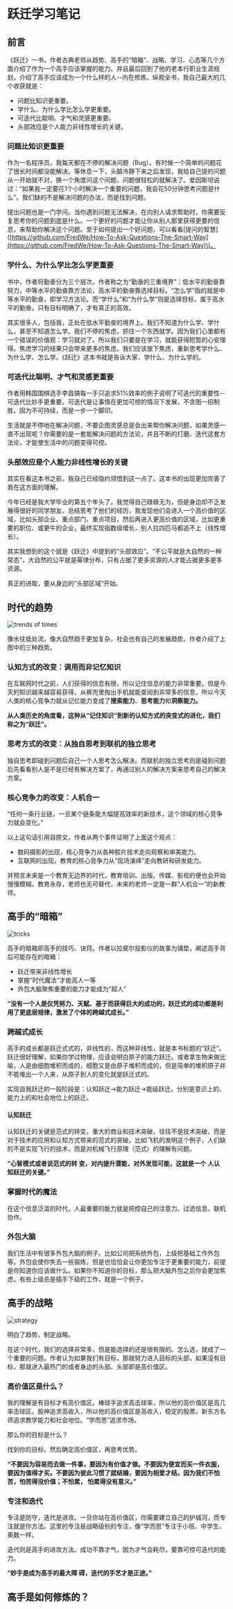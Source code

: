 # 跃迁学习笔记

## 前言

《跃迁》一书，作者古典老师从趋势、高手的“暗箱”、战略、学习、心态等几个方面介绍了作为一个高手应该掌握的能力。并且最后回到了他的老本行职业生涯规划，介绍了高手应该成为一个什么样的人--内在修炼。纵观全书，我自己最大的几个收获就是：

* 问题比知识更重要。
* 学什么、为什么学比怎么学更重要。
* 可迭代比聪明、才气和灵感更重要。
* 头部效应是个人能力非线性增长的关键。

### 问题比知识更重要

作为一名程序员，我每天都在不停的解决问题（Bug）。有时候一个简单的问题花了很长时间都没能解决。等休息一下，头脑冷静下来之后发现，我给自己提的问题从一开始就不对，换一个角度问这个问题，问题很轻松的就解决了。爱因斯坦说过：“如果我一定要花1个小时解决一个重要的问题，我会花50分钟思考问题是什么”。我们缺的不是解决问题的办法，而是找到问题。

提出问题也是一门学问。当你遇到问题无法解决，在向别人请求帮助时，你需要反复思考你的问题到底是什么。一个更好的问题才能让你从别人那里获得更要的信息，来帮助你解决这个问题。至于如何提出一个好问题，可以看看\[提问的智慧\]\([https://github.com/FredWe/How-To-Ask-Questions-The-Smart-Way](https://github.com/FredWe/How-To-Ask-Questions-The-Smart-Way)\)。

### 学什么、为什么学比怎么学更重要

书中，作者将勤奋分为三个层次，作者称之为“勤奋的三重境界”：低水平的勤奋靠努力，中等水平的勤奋靠方法论，高水平的勤奋靠选择目标。“怎么学”指的就是中等水平的勤奋，即学习方法论。而“学什么”和“为什么学”则是选择目标，属于高水平的勤奋。只有目标明确了，才有真正的高效。

其实很多人，包括我，正处在低水平勤奋的境界上。我们不知道为什么学、学什么，甚至不知道怎么学。我们不停的焦虑，抓住一个东西就学。因为我们心里都有一个错误的价值观：学习就对了。所以我们只要是在学习，就能获得短暂的心安理得。焦虑学习的结果只会带来更多的焦虑。我们应该放下焦虑，重新思考学什么、为什么学、怎么学。《跃迁》这本书就是告诉大家，学什么、为什么学的。

### 可迭代比聪明、才气和灵感更重要

作者用韩国围棋选手李昌镐每一手只追求51%效率的例子说明了可迭代的重要性--可迭代比妙手更重要。可迭代是让事情在更加可控的情况下发展，不贪图一招制胜，因为不可持续，而是一步一个脚印。

生活就是不停地在解决问题，不要企图灵感总是会出来帮你解决问题，如果灵感一直不出现呢？你需要的是一套能解决问题的方法论，并且不断的打磨、迭代这套方法论，才能使生活中的问题变得可控。

### 头部效应是个人能力非线性增长的关键

其实在看这本书之前，我自己已经隐约领悟到这一点了。这本书的出现更加完善了我在这方面的理解。

今年已经是我大学毕业的第五个年头了。我觉得自己碌碌无为，但是身边却不乏发展得很好的同学朋友。总结思考了他们的经历，我发现他们会进入一个高价值的区域，比如头部企业、重点部门、重点项目，然后再进入更高价值的区域，比如更重要的职位、或更牛的企业，最终实现指数级增长，别人拉四匹马都追不上（线性增长）。

其实我想到的这个就是《跃迁》中提到的“头部效应”。“不公平就是大自然的一种常态”，大自然的公平就是幂律分布，只有占据了更多资源的人才能占据更多更多资源。

真正的进取，要从身边的“头部区域“开始。

## 时代的趋势

![trends of times](.gitbook/assets/image%20%283%29.png)

像水往低处流，像大自然趋于更加复杂，社会也有自己的发展趋势。作者介绍了上图中的三种趋势。

### 认知方式的改变：调用而非记忆知识

在互联网时代之前，人们获得的信息有限，所以记住信息的能力非常重要。但是今天的知识越来越容易获得，从裤兜里掏出手机就能查阅到非常多的信息，所以今天人类的核心竞争力就从记忆能力变成了**搜索能力**、**思考能力**和**洞察能力。**

**从人类历史的角度看，这种从“记住知识“到新的认知方式的突变式的进化，我们称之为“跃迁”。**

### 思考方式的改变：从独自思考到联机的独立思考

独自思考即碰到问题后自己一个人思考怎么解决。而联机的独立思考则是碰到问题后先看看别人是不是已经有解决方案了，再通过别人的解决方案来思考自己的解决方案。

### 核心竞争力的改变：人机合一

“任何一条行业链，一旦某个链条能大幅提高效率的新技术，这个领域的核心竞争力就会变化。”

以上这句话引用自原文，作者从两个事件证明了上面这个观点：

* 数码摄影的出现，核心竞争力从各种胶片技术走向观察和审美能力。
* 互联网的出现，教育的核心竞争力从“现场演绎”走向教研和研发能力。

并预言未来是一个教育无边界的时代，教育培训、出版、传媒、影视的便也会开始慢慢模糊。教育永存，老师也无可替代，未来的老师一定是一群“人机合一”的新教师。

## 高手的“暗箱”

 

![tricks](.gitbook/assets/image%20%281%29.png)

高手的暗箱即高手的技巧、诀窍。作者以拉斐尔投影仪的故事为铺垫，阐述高手背后可能存在的暗箱：

* 跃迁带来非线性增长
* 掌握“时代魔法”才能高人一等
* 外包大脑聚焦重要的能力才能成为“超人”

**“没有一个人是仅凭努力、天赋、基于而获得巨大的成功的，跃迁式的成功都是利用了更底层规律，激发了个体的跨越式成长。”**

### 跨越式成长

高手的成长都是跃迁式式的，非线性的，而这种非线性，就是本书标题的“跃迁”。跃迁很好理解，如果你学过物理，应该会明白原子的能力跃迁。或者拿生物来做比喻，人是由细胞堆积而成的，细胞又是由原子堆积而成的，但是简单的堆积原子并不能堆出一个人来，从原子到人的变化就是跃迁式的。

实现自我跃迁的一般阶段是：认知跃迁-&gt;能力跃迁-&gt;能级跃迁。分别是意识上的、能力上的和社会地位上的跃迁。

#### 认知跃迁

认知跃迁的关键是范式的转变。重大的商业和技术突破，往往不是技术突破，而是对于技术的应用和认知方式带来的范式的突破。比如飞机的发明这个例子，人们缺的不是实现飞行的技术，而是对机械飞行原理（范式）的理解有问题。

**“心智模式或者说范式的转 变，对内提升潜能，对外发现可能，这就是一个 人认知跃迁的关键。”**

### 掌握时代的魔法

在这个信息泛滥的时代，人最重要的能力就是把控自己的注意力、过滤信息、联机协作。

### 外包大脑

我们生活中有很多外包大脑的例子。比如公司把系统外包，上级把基础工作外包等。外包会使你失去一些锻炼，但是也恰恰会让你更加专注于更重要的能力，前提是你知道你应该做什么。如果你不知道你的目标，那么把大脑外包之后你会更加焦虑。有些上级总是插手下级的工作，就是一个例子。

## 高手的战略

![strategy](.gitbook/assets/image%20%282%29.png)

明白了趋势，制定战略。

在这个时代，我们的选择非常多，但是能选择的还是很有限的。怎么选，就成了一个重要的问题。作者认为如果我们有目标，那就努力进入目标的头部，如果没有目标，那就进入最热门的或者身边的头部。头部即是高价值区。

### 高价值区是什么？

我的理解是有目标才有高价值区。棒球手追求高击球率，所以他的高价值区是高几率击球区。股神追求高收入，所以他的高价值区是高收入，稳定的股票。新东方名师追求教学能力和社会地位。“学而思”追求市场。

那么你的目标是什么？

找到你的目标，然后确定高价值区，再思考优势。

**“不要因为容易而去做一件事，要因为有价值才做。不要因为便宜而买一件衣服，要因为值得才买。不要因为彼此习惯了就结婚，要因为相爱才结。因为我们不怕苦，怕苦得没价值；不怕累， 怕累得没有意义。”**

### 专注和迭代

专注是防守，迭代是进攻。一旦你站在高价值区，你需要建立自己的护城河，而专注就是你方法。这里的专注是战略级别的专注，像“学而思”专注于小班、中学生、奥数一样。

迭代则是高手的进攻方法。成功不靠才气，因为才气会耗尽，要靠可控可迭代的能力。

**“妙手是成为高手的最大障 碍，迭代的手艺才是正途。”**

## 高手是如何修炼的？



### 



